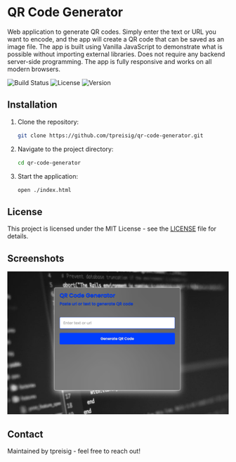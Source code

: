 # QR Code Generator

Web application to generate QR codes. Simply enter the text or URL you want to encode, and the app will create a QR code that can be saved as an image file. The app is built using Vanilla JavaScript to demonstrate what is possible without importing external libraries. Does not require any backend server-side programming. The app is fully responsive and works on all modern browsers.

![Build Status](https://img.shields.io/badge/build-passing-brightgreen)
![License](https://img.shields.io/badge/license-MIT-blue.svg)
![Version](https://img.shields.io/badge/version-1.0.0-orange)

## Installation

1. Clone the repository:
   ```bash
   git clone https://github.com/tpreisig/qr-code-generator.git
   ```
2. Navigate to the project directory:
   ```bash
   cd qr-code-generator
   ```
3. Start the application:
   ```bash
   open ./index.html
   ```

## License

This project is licensed under the MIT License - see the [LICENSE](LICENSE) file for details.

## Screenshots

![Screenshot](screenshots/qrCode.png)

## Contact

Maintained by tpreisig - feel free to reach out!
